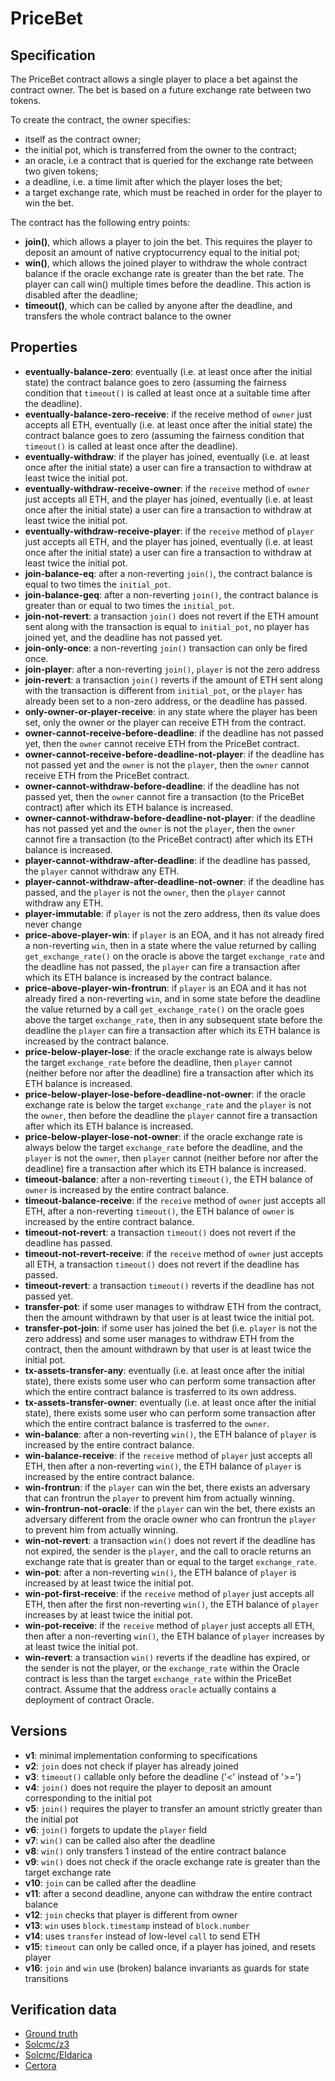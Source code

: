 # PriceBet

## Specification
The PriceBet contract allows a single player to place a bet against the contract owner. The bet is based on a future exchange rate between two tokens. 

To create the contract, the owner specifies:
- itself as the contract owner;
- the initial pot, which is transferred from the owner to the contract;
- an oracle, i.e a contract that is queried for the exchange rate between two given tokens;
- a deadline, i.e. a time limit after which the player loses the bet;
- a target exchange rate, which must be reached in order for the player to win the bet.

The contract has the following entry points:
- **join()**, which allows a player to join the bet. This requires the player to deposit an amount of native cryptocurrency equal to the initial pot;
- **win()**, which allows the joined player to withdraw the whole contract balance if the oracle exchange rate is greater than the bet rate. The player can call win() multiple times before the deadline. This action is disabled after the deadline;
- **timeout()**, which can be called by anyone after the deadline, and transfers the whole contract balance to the owner


## Properties
- **eventually-balance-zero**: eventually (i.e. at least once after the initial state) the contract balance goes to zero (assuming the fairness condition that `timeout()` is called at least once at a suitable time after the deadline).
- **eventually-balance-zero-receive**: if the receive method of `owner` just accepts all ETH, eventually (i.e. at least once after the initial state) the contract balance goes to zero (assuming the fairness condition that `timeout()` is called at least once after the deadline).
- **eventually-withdraw**: if the player has joined, eventually (i.e. at least once after the initial state) a user can fire a transaction to withdraw at least twice the initial pot.
- **eventually-withdraw-receive-owner**: if the `receive` method of `owner` just accepts all ETH, and the player has joined, eventually (i.e. at least once after the initial state) a user can fire a transaction to withdraw at least twice the initial pot.
- **eventually-withdraw-receive-player**: if the `receive` method of `player` just accepts all ETH, and the player has joined, eventually (i.e. at least once after the initial state) a user can fire a transaction to withdraw at least twice the initial pot.
- **join-balance-eq**: after a non-reverting `join()`, the contract balance is equal to two times the `initial_pot`.
- **join-balance-geq**: after a non-reverting `join()`, the contract balance is greater than or equal to two times the `initial_pot`.
- **join-not-revert**: a transaction `join()` does not revert if the ETH amount sent along with the transaction is equal to `initial_pot`, no player has joined yet, and the deadline has not passed yet.
- **join-only-once**: a non-reverting `join()` transaction can only be fired once.
- **join-player**: after a non-reverting `join()`, `player` is not the zero address
- **join-revert**: a transaction `join()` reverts if the amount of ETH sent along with the transaction is different from `initial_pot`, or the `player` has already been set to a non-zero address, or the deadline has passed.
- **only-owner-or-player-receive**: in any state where the player has been set, only the owner or the player can receive ETH from the contract.
- **owner-cannot-receive-before-deadline**: if the deadline has not passed yet, then the `owner` cannot receive ETH from the PriceBet contract.
- **owner-cannot-receive-before-deadline-not-player**: if the deadline has not passed yet and the `owner` is not the `player`, then the `owner` cannot receive ETH from the PriceBet contract.
- **owner-cannot-withdraw-before-deadline**: if the deadline has not passed yet, then the `owner` cannot fire a transaction (to the PriceBet contract) after which its ETH balance is increased.
- **owner-cannot-withdraw-before-deadline-not-player**: if the deadline has not passed yet and the `owner` is not the `player`, then the `owner` cannot fire a transaction (to the PriceBet contract) after which its ETH balance is increased.
- **player-cannot-withdraw-after-deadline**: if the deadline has passed, the `player` cannot withdraw any ETH.
- **player-cannot-withdraw-after-deadline-not-owner**: if the deadline has passed, and the `player` is not the `owner`, then the `player` cannot withdraw any ETH.
- **player-immutable**: if `player` is not the zero address, then its value does never change
- **price-above-player-win**: if `player` is an EOA, and it has not already fired a non-reverting `win`, then in a state where the value returned by calling `get_exchange_rate()` on the oracle is above the target `exchange_rate` and the deadline has not passed, the `player` can fire a transaction after which its ETH balance is increased by the contract balance.
- **price-above-player-win-frontrun**: if `player` is an EOA and it has not already fired a non-reverting `win`, and in some state before the deadline the value returned by a call `get_exchange_rate()` on the oracle goes above the target `exchange_rate`, then in any subsequent state before the deadline the `player` can fire a transaction after which its ETH balance is increased by the contract balance.
- **price-below-player-lose**: if the oracle exchange rate is always below the target `exchange_rate` before the deadline, then `player` cannot (neither before nor after the deadline) fire a transaction after which its ETH balance is increased.
- **price-below-player-lose-before-deadline-not-owner**: if the oracle exchange rate is below the target `exchange_rate` and the `player` is not the `owner`, then before the deadline the `player` cannot fire a transaction after which its ETH balance is increased.
- **price-below-player-lose-not-owner**: if the oracle exchange rate is always below the target `exchange_rate` before the deadline, and the `player` is not the `owner`, then `player` cannot (neither before nor after the deadline) fire a transaction after which its ETH balance is increased.
- **timeout-balance**: after a non-reverting `timeout()`, the ETH balance of `owner` is increased by the entire contract balance.
- **timeout-balance-receive**: if the `receive` method of `owner` just accepts all ETH, after a non-reverting `timeout()`, the ETH balance of `owner` is increased by the entire contract balance.
- **timeout-not-revert**: a transaction `timeout()` does not revert if the deadline has passed.
- **timeout-not-revert-receive**: if the `receive` method of `owner` just accepts all ETH, a transaction `timeout()` does not revert if the deadline has passed.
- **timeout-revert**: a transaction `timeout()` reverts if the deadline has not passed yet.
- **transfer-pot**: if some user manages to withdraw ETH from the contract, then the amount withdrawn by that user is at least twice the initial pot.
- **transfer-pot-join**: if some user has joined the bet (i.e. `player` is not the zero address) and some user manages to withdraw ETH from the contract, then the amount withdrawn by that user is at least twice the initial pot.
- **tx-assets-transfer-any**: eventually (i.e. at least once after the initial state), there exists some user who can perform some transaction after which the entire contract balance is trasferred to its own address.
- **tx-assets-transfer-owner**: eventually (i.e. at least once after the initial state), there exists some user who can perform some transaction after which the entire contract balance is trasferred to the `owner`.
- **win-balance**: after a non-reverting `win()`, the ETH balance of `player` is increased by the entire contract balance.
- **win-balance-receive**: if the `receive` method of `player` just accepts all ETH, then after a non-reverting `win()`, the ETH balance of `player` is increased by the entire contract balance.
- **win-frontrun**: if the `player` can win the bet, there exists an adversary that can frontrun the `player` to prevent him from actually winning.
- **win-frontrun-not-oracle**: if the `player` can win the bet, there exists an adversary different from the oracle owner who can frontrun the `player` to prevent him from actually winning.
- **win-not-revert**: a transaction `win()` does not revert if the deadline has not expired, the sender is the `player`, and the call to oracle returns an exchange rate that is greater than or equal to the target `exchange_rate`.
- **win-pot**: after a non-reverting `win()`, the ETH balance of `player` is increased by at least twice the initial pot.
- **win-pot-first-receive**: if the `receive` method of `player` just accepts all ETH, then after the first non-reverting `win()`, the ETH balance of `player` increases by at least twice the initial pot.
- **win-pot-receive**: if the `receive` method of `player` just accepts all ETH, then after a non-reverting `win()`, the ETH balance of `player` increases by at least twice the initial pot.
- **win-revert**: a transaction `win()` reverts if the deadline has expired, or the sender is not the player, or the `exchange_rate` within the Oracle contract is less than the target `exchange_rate` within the PriceBet contract. Assume that the address `oracle` actually contains a deployment of contract Oracle.

## Versions
- **v1**: minimal implementation conforming to specifications
- **v2**: `join` does not check if player has already joined 
- **v3**: `timeout()` callable only before the deadline ('<' instead of '>=')
- **v4**: `join()` does not require the player to deposit an amount corresponding to the initial pot
- **v5**: `join()` requires the player to transfer an amount strictly greater than the initial pot
- **v6**: `join()` forgets to update the `player` field  
- **v7**: `win()` can be called also after the deadline  
- **v8**: `win()` only transfers 1 instead of the entire contract balance  
- **v9**: `win()` does not check if the oracle exchange rate is greater than the target exchange rate
- **v10**: `join` can be called after the deadline
- **v11**: after a second deadline, anyone can withdraw the entire contract balance
- **v12**: `join` checks that player is different from owner
- **v13**: `win` uses `block.timestamp` instead of `block.number`
- **v14**: uses `transfer` instead of low-level `call` to send ETH
- **v15**: `timeout` can only be called once, if a player has joined, and resets player
- **v16**: `join` and `win` use (broken) balance invariants as guards for state transitions

## Verification data

- [Ground truth](ground-truth.csv)
- [Solcmc/z3](solcmc-z3.csv)
- [Solcmc/Eldarica](solcmc-eld.csv)
- [Certora](certora.csv)

